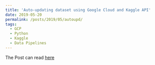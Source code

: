 ```yaml
---
title: 'Auto-updating dataset using Google Cloud and Kaggle API'
date: 2019-05-20
permalink: /posts/2019/05/autoupd/
tags:
  - GCP
  - Python
  - Kaggle
  - Data Pipelines
---
```


The Post can read [here](https://medium.com/@akash9129/auto-updating-data-using-kaggle-api-google-cloud-9dce7e001a61)
